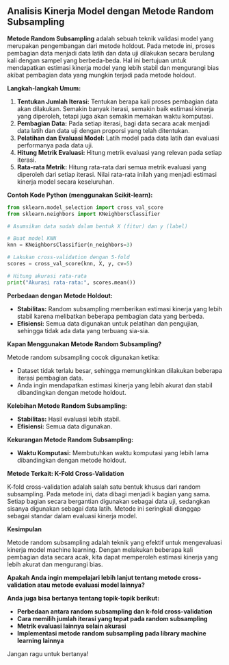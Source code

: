 ## Analisis Kinerja Model dengan Metode Random Subsampling

**Metode Random Subsampling** adalah sebuah teknik validasi model yang merupakan pengembangan dari metode holdout. Pada metode ini, proses pembagian data menjadi data latih dan data uji dilakukan secara berulang kali dengan sampel yang berbeda-beda. Hal ini bertujuan untuk mendapatkan estimasi kinerja model yang lebih stabil dan mengurangi bias akibat pembagian data yang mungkin terjadi pada metode holdout.

**Langkah-langkah Umum:**

1. **Tentukan Jumlah Iterasi:** Tentukan berapa kali proses pembagian data akan dilakukan. Semakin banyak iterasi, semakin baik estimasi kinerja yang diperoleh, tetapi juga akan semakin memakan waktu komputasi.
2. **Pembagian Data:** Pada setiap iterasi, bagi data secara acak menjadi data latih dan data uji dengan proporsi yang telah ditentukan.
3. **Pelatihan dan Evaluasi Model:** Latih model pada data latih dan evaluasi performanya pada data uji.
4. **Hitung Metrik Evaluasi:** Hitung metrik evaluasi yang relevan pada setiap iterasi.
5. **Rata-rata Metrik:** Hitung rata-rata dari semua metrik evaluasi yang diperoleh dari setiap iterasi. Nilai rata-rata inilah yang menjadi estimasi kinerja model secara keseluruhan.

**Contoh Kode Python (menggunakan Scikit-learn):**

```python
from sklearn.model_selection import cross_val_score
from sklearn.neighbors import KNeighborsClassifier

# Asumsikan data sudah dalam bentuk X (fitur) dan y (label)

# Buat model KNN
knn = KNeighborsClassifier(n_neighbors=3)

# Lakukan cross-validation dengan 5-fold
scores = cross_val_score(knn, X, y, cv=5)

# Hitung akurasi rata-rata
print("Akurasi rata-rata:", scores.mean())
```

**Perbedaan dengan Metode Holdout:**

* **Stabilitas:** Random subsampling memberikan estimasi kinerja yang lebih stabil karena melibatkan beberapa pembagian data yang berbeda.
* **Efisiensi:** Semua data digunakan untuk pelatihan dan pengujian, sehingga tidak ada data yang terbuang sia-sia.

**Kapan Menggunakan Metode Random Subsampling?**

Metode random subsampling cocok digunakan ketika:

* Dataset tidak terlalu besar, sehingga memungkinkan dilakukan beberapa iterasi pembagian data.
* Anda ingin mendapatkan estimasi kinerja yang lebih akurat dan stabil dibandingkan dengan metode holdout.

**Kelebihan Metode Random Subsampling:**

* **Stabilitas:** Hasil evaluasi lebih stabil.
* **Efisiensi:** Semua data digunakan.

**Kekurangan Metode Random Subsampling:**

* **Waktu Komputasi:** Membutuhkan waktu komputasi yang lebih lama dibandingkan dengan metode holdout.

**Metode Terkait: K-Fold Cross-Validation**

K-fold cross-validation adalah salah satu bentuk khusus dari random subsampling. Pada metode ini, data dibagi menjadi k bagian yang sama. Setiap bagian secara bergantian digunakan sebagai data uji, sedangkan sisanya digunakan sebagai data latih. Metode ini seringkali dianggap sebagai standar dalam evaluasi kinerja model.

**Kesimpulan**

Metode random subsampling adalah teknik yang efektif untuk mengevaluasi kinerja model machine learning. Dengan melakukan beberapa kali pembagian data secara acak, kita dapat memperoleh estimasi kinerja yang lebih akurat dan mengurangi bias.

**Apakah Anda ingin mempelajari lebih lanjut tentang metode cross-validation atau metode evaluasi model lainnya?**

**Anda juga bisa bertanya tentang topik-topik berikut:**

* **Perbedaan antara random subsampling dan k-fold cross-validation**
* **Cara memilih jumlah iterasi yang tepat pada random subsampling**
* **Metrik evaluasi lainnya selain akurasi**
* **Implementasi metode random subsampling pada library machine learning lainnya**

Jangan ragu untuk bertanya!
